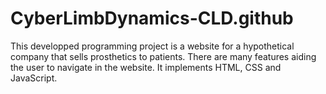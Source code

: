 # CyberLimbDynamics-CLD.github
This developped programming project is a website for a hypothetical company that sells prosthetics to 
patients. There are many features aiding the user to navigate in the website. It implements HTML, CSS and JavaScript.